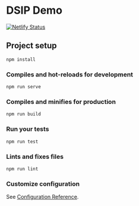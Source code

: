 # DSIP Demo
[![Netlify Status](https://api.netlify.com/api/v1/badges/705a5dce-cb38-4b96-9b58-909703b78891/deploy-status)](https://app.netlify.com/sites/dsip-demo/deploys)

## Project setup
```
npm install
```

### Compiles and hot-reloads for development
```
npm run serve
```

### Compiles and minifies for production
```
npm run build
```

### Run your tests
```
npm run test
```

### Lints and fixes files
```
npm run lint
```

### Customize configuration
See [Configuration Reference](https://cli.vuejs.org/config/).
